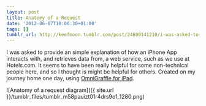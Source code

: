 ```yaml
---
layout: post
title: Anatomy of a Request
date: '2012-06-07T10:06:30+01:00'
tags: []
tumblr_url: http://keefmoon.tumblr.com/post/24600141210/i-was-asked-to-provide-an-simple-explanation-of
---
```

I was asked to provide an simple explanation of how an iPhone App interacts with, and retrieves data from, a web service, such as we use at Hotels.com. It seems to have been really helpful for some non-technical people here, and so I thought is might be helpful for others.
Created on my journey home one day, using [OmniGraffle for iPad](http://t.umblr.com/redirect?z=http%3A%2F%2Fitunes.apple.com%2Fgb%2Fapp%2Fomnigraffle%2Fid363225984%3Fmt%3D8&t=Y2Q5NWEzOWMxY2I2NTFiODFkYTVlNTgyNDIyNzE4OWRjMTFlNDM4Mix5SXcySHp4WQ%3D%3D&b=t%3AFWXc4HC6zAL6f3DZ4FKykw&m=1).

![Anatomy of a request diagram]({{ site.url }}/tumblr_files/tumblr_m58pauizt01r4drs9o1_1280.png)
